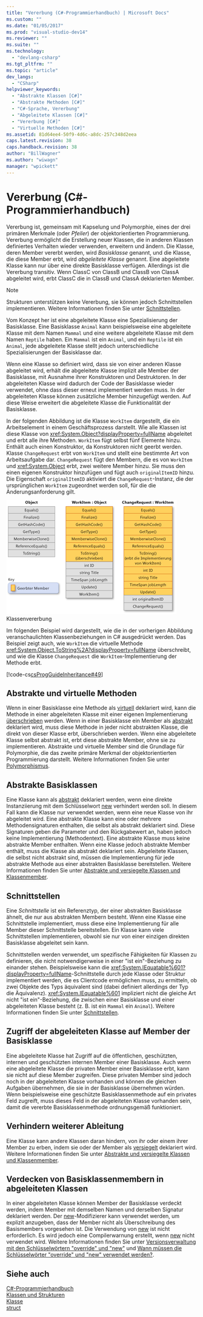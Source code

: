 ```yaml
---
title: "Vererbung (C#-Programmierhandbuch) | Microsoft Docs"
ms.custom: ""
ms.date: "01/05/2017"
ms.prod: "visual-studio-dev14"
ms.reviewer: ""
ms.suite: ""
ms.technology: 
  - "devlang-csharp"
ms.tgt_pltfrm: ""
ms.topic: "article"
dev_langs: 
  - "CSharp"
helpviewer_keywords: 
  - "Abstrakte Klassen [C#]"
  - "Abstrakte Methoden [C#]"
  - "C#-Sprache, Vererbung"
  - "Abgeleitete Klassen [C#]"
  - "Vererbung [C#]"
  - "Virtuelle Methoden [C#]"
ms.assetid: 81d64ee4-50f9-4d6c-a8dc-257c348d2eea
caps.latest.revision: 38
caps.handback.revision: 38
author: "BillWagner"
ms.author: "wiwagn"
manager: "wpickett"
---
```

# Vererbung (C#-Programmierhandbuch)
Vererbung ist, gemeinsam mit Kapselung und Polymorphie, eines der drei primären Merkmale \(oder *Pfeiler*\) der objektorientierten Programmierung.  Vererbung ermöglicht die Erstellung neuer Klassen, die in anderen Klassen definiertes Verhalten wieder verwenden, erweitern und ändern.  Die Klasse, deren Member vererbt werden, wird *Basisklasse* genannt, und die Klasse, die diese Member erbt, wird *abgeleitete Klasse* genannt.  Eine abgeleitete Klasse kann nur über eine direkte Basisklasse verfügen.  Allerdings ist die Vererbung transitiv.  Wenn ClassC von ClassB und ClassB von ClassA abgeleitet wird, erbt ClassC die in ClassB und ClassA deklarierten Member.  
  
> [!NOTE]
>  Strukturen unterstützen keine Vererbung, sie können jedoch Schnittstellen implementieren.  Weitere Informationen finden Sie unter [Schnittstellen](../../../csharp/programming-guide/interfaces/index.md).  
  
 Vom Konzept her ist eine abgeleitete Klasse eine Spezialisierung der Basisklasse.  Eine Basisklasse `Animal` kann beispielsweise eine abgeleitete Klasse mit dem Namen `Mammal` und eine weitere abgeleitete Klasse mit dem Namen `Reptile` haben.  Ein `Mammal` ist ein `Animal`, und ein `Reptile` ist ein `Animal`, jede abgeleitete Klasse stellt jedoch unterschiedliche Spezialisierungen der Basisklasse dar.  
  
 Wenn eine Klasse so definiert wird, dass sie von einer anderen Klasse abgeleitet wird, erhält die abgeleitete Klasse implizit alle Member der Basisklasse, mit Ausnahme ihrer Konstruktoren und Destruktoren.  In der abgeleiteten Klasse wird dadurch der Code der Basisklasse wieder verwendet, ohne dass dieser erneut implementiert werden muss.  In der abgeleiteten Klasse können zusätzliche Member hinzugefügt werden.  Auf diese Weise erweitert die abgeleitete Klasse die Funktionalität der Basisklasse.  
  
 In der folgenden Abbildung ist die Klasse `WorkItem` dargestellt, die ein Arbeitselement in einem Geschäftsprozess darstellt.  Wie alle Klassen ist diese Klasse von <xref:System.Object?displayProperty=fullName> abgeleitet und erbt alle ihre Methoden.  `WorkItem` fügt selbst fünf Elemente hinzu.  Enthält auch einen Konstruktor, da Konstruktoren nicht geerbt werden.  Klasse `ChangeRequest` erbt von `WorkItem` und stellt eine bestimmte Art von Arbeitsaufgabe dar.  `ChangeRequest` fügt den Membern, die es von `WorkItem` und <xref:System.Object> erbt, zwei weitere Member hinzu.  Sie muss den einen eigenen Konstruktor hinzufügen und fügt auch `originalItemID` hinzu.  Die Eigenschaft `originalItemID` aktiviert die `ChangeRequest`\-Instanz, die der ursprünglichen `WorkItem` zugeordnet werden soll, für die die Änderungsanforderung gilt.  
  
 ![Klassenvererbung](../../../csharp/programming-guide/classes-and-structs/media/class-inheritance.png "Class\_Inheritance")  
Klassenvererbung  
  
 Im folgenden Beispiel wird dargestellt, wie die in der vorherigen Abbildung veranschaulichten Klassenbeziehungen in C\# ausgedrückt werden.  Das Beispiel zeigt auch, wie `WorkItem` die virtuelle Methode <xref:System.Object.ToString%2A?displayProperty=fullName> überschreibt, und wie die Klasse `ChangeRequest` die `WorkItem`\-Implementierung der Methode erbt.  
  
 [!code-cs[csProgGuideInheritance#49](../../../csharp/programming-guide/classes-and-structs/codesnippet/CSharp/inheritance_1.cs)]  
  
## Abstrakte und virtuelle Methoden  
 Wenn in einer Basisklasse eine Methode als [virtuell](../../../csharp/language-reference/keywords/virtual.md) deklariert wird, kann die Methode in einer abgeleiteten Klasse mit einer eigenen Implementierung [überschrieben](../../../csharp/language-reference/keywords/override.md) werden.  Wenn in einer Basisklasse ein Member als [abstrakt](../../../csharp/language-reference/keywords/abstract.md) deklariert wird, muss diese Methode in jeder nicht abstrakten Klasse, die direkt von dieser Klasse erbt, überschrieben werden.  Wenn eine abgeleitete Klasse selbst abstrakt ist, erbt diese abstrakte Member, ohne sie zu implementieren.  Abstrakte und virtuelle Member sind die Grundlage für Polymorphie, die das zweite primäre Merkmal der objektorientierten Programmierung darstellt.  Weitere Informationen finden Sie unter [Polymorphismus](../../../csharp/programming-guide/classes-and-structs/polymorphism.md).  
  
## Abstrakte Basisklassen  
 Eine Klasse kann als [abstrakt](../../../csharp/language-reference/keywords/abstract.md) deklariert werden, wenn eine direkte Instanziierung mit dem Schlüsselwort [new](../../../csharp/language-reference/keywords/new.md) verhindert werden soll.  In diesem Fall kann die Klasse nur verwendet werden, wenn eine neue Klasse von ihr abgeleitet wird.  Eine abstrakte Klasse kann eine oder mehrere Methodensignaturen enthalten, die selbst als abstrakt deklariert sind.  Diese Signaturen geben die Parameter und den Rückgabewert an, haben jedoch keine Implementierung \(Methodentext\).  Eine abstrakte Klasse muss keine abstrakte Member enthalten. Wenn eine Klasse jedoch abstrakte Member enthält, muss die Klasse als abstrakt deklariert sein.  Abgeleitete Klassen, die selbst nicht abstrakt sind, müssen die Implementierung für jede abstrakte Methode aus einer abstrakten Basisklasse bereitstellen.  Weitere Informationen finden Sie unter [Abstrakte und versiegelte Klassen und Klassenmember](../../../csharp/programming-guide/classes-and-structs/abstract-and-sealed-classes-and-class-members.md).  
  
## Schnittstellen  
 Eine *Schnittstelle* ist ein Referenztyp, der einer abstrakten Basisklasse ähnelt, die nur aus abstrakten Membern besteht.  Wenn eine Klasse eine Schnittstelle implementiert, muss diese eine Implementierung für alle Member dieser Schnittstelle bereitstellen.  Ein Klasse kann viele Schnittstellen implementieren, obwohl sie nur von einer einzigen direkten Basisklasse abgeleitet sein kann.  
  
 Schnittstellen werden verwendet, um spezifische Fähigkeiten für Klassen zu definieren, die nicht notwendigerweise in einer "ist ein"\-Beziehung zu einander stehen.  Beispielsweise kann die <xref:System.IEquatable%601?displayProperty=fullName>\-Schnittstelle durch jede Klasse oder Struktur implementiert werden, die es Clientcode ermöglichen muss, zu ermitteln, ob zwei Objekte des Typs äquivalent sind \(dabei definiert allerdings der Typ die Äquivalenz\).  <xref:System.IEquatable%601> impliziert nicht die gleiche Art nicht "ist ein"\-Beziehung, die zwischen einer Basisklasse und einer abgeleiteten Klasse besteht \(z. B. ist ein `Mammal` ein `Animal`\).  Weitere Informationen finden Sie unter [Schnittstellen](../../../csharp/programming-guide/interfaces/index.md).  
  
## Zugriff der abgeleiteten Klasse auf Member der Basisklasse  
 Eine abgeleitete Klasse hat Zugriff auf die öffentlichen, geschützten, internen und geschützten internen Member einer Basisklasse.  Auch wenn eine abgeleitete Klasse die privaten Member einer Basisklasse erbt, kann sie nicht auf diese Member zugreifen.  Diese privaten Member sind jedoch noch in der abgeleiteten Klasse vorhanden und können die gleichen Aufgaben übernehmen, die sie in der Basisklasse übernehmen würden.  Wenn beispielsweise eine geschützte Basisklassenmethode auf ein privates Feld zugreift,  muss dieses Feld in der abgeleiteten Klasse vorhanden sein, damit die vererbte Basisklassenmethode ordnungsgemäß funktioniert.  
  
## Verhindern weiterer Ableitung  
 Eine Klasse kann andere Klassen daran hindern, von ihr oder einem ihrer Member zu erben, indem sie oder der Member als [versiegelt](../../../csharp/language-reference/keywords/sealed.md) deklariert wird.  Weitere Informationen finden Sie unter [Abstrakte und versiegelte Klassen und Klassenmember](../../../csharp/programming-guide/classes-and-structs/abstract-and-sealed-classes-and-class-members.md).  
  
## Verdecken von Basisklassenmembern in abgeleiteten Klassen  
 In einer abgeleiteten Klasse können Member der Basisklasse verdeckt werden, indem Member mit demselben Namen und derselben Signatur deklariert werden.  Der [new](../../../csharp/language-reference/keywords/new.md)\-Modifizierer kann verwendet werden, um explizit anzugeben, dass der Member nicht als Überschreibung des Basismembers vorgesehen ist.  Die Verwendung von [new](../../../csharp/language-reference/keywords/new.md) ist nicht erforderlich. Es wird jedoch eine Compilerwarnung erstellt, wenn [new](../../../csharp/language-reference/keywords/new.md) nicht verwendet wird.  Weitere Informationen finden Sie unter [Versionsverwaltung mit den Schlüsselwörtern "override" und "new"](../../../csharp/programming-guide/classes-and-structs/versioning-with-the-override-and-new-keywords.md) und [Wann müssen die Schlüsselwörter "override" und "new" verwendet werden?](../../../csharp/programming-guide/classes-and-structs/knowing-when-to-use-override-and-new-keywords.md).  
  
## Siehe auch  
 [C\#\-Programmierhandbuch](../../../csharp/programming-guide/index.md)   
 [Klassen und Strukturen](../../../csharp/programming-guide/classes-and-structs/index.md)   
 [Klasse](../../../csharp/language-reference/keywords/class.md)   
 [struct](../../../csharp/language-reference/keywords/struct.md)
